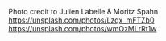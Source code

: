 Photo credit to Julien Labelle & Moritz Spahn
https://unsplash.com/photos/Lzqx_mFTZb0
https://unsplash.com/photos/wmOzMLrRt1w